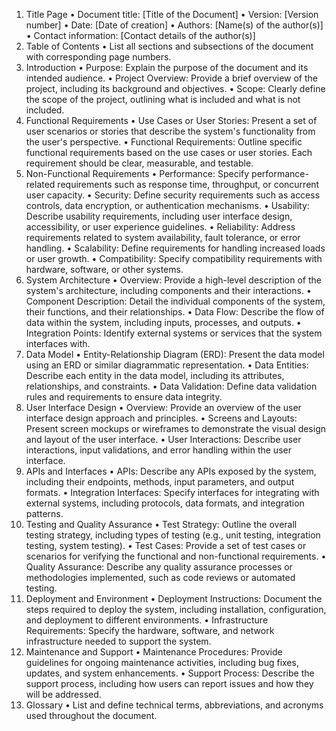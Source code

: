 1.	Title Page
•	Document title: [Title of the Document]
•	Version: [Version number]
•	Date: [Date of creation]
•	Authors: [Name(s) of the author(s)]
•	Contact information: [Contact details of the author(s)]
2.	Table of Contents
•	List all sections and subsections of the document with corresponding page numbers.
3.	Introduction
•	Purpose: Explain the purpose of the document and its intended audience.
•	Project Overview: Provide a brief overview of the project, including its background and objectives.
•	Scope: Clearly define the scope of the project, outlining what is included and what is not included.
4.	Functional Requirements
•	Use Cases or User Stories: Present a set of user scenarios or stories that describe the system's functionality from the user's perspective.
•	Functional Requirements: Outline specific functional requirements based on the use cases or user stories. Each requirement should be clear, measurable, and testable.
5.	Non-Functional Requirements
•	Performance: Specify performance-related requirements such as response time, throughput, or concurrent user capacity.
•	Security: Define security requirements such as access controls, data encryption, or authentication mechanisms.
•	Usability: Describe usability requirements, including user interface design, accessibility, or user experience guidelines.
•	Reliability: Address requirements related to system availability, fault tolerance, or error handling.
•	Scalability: Define requirements for handling increased loads or user growth.
•	Compatibility: Specify compatibility requirements with hardware, software, or other systems.
6.	System Architecture
•	Overview: Provide a high-level description of the system's architecture, including components and their interactions.
•	Component Description: Detail the individual components of the system, their functions, and their relationships.
•	Data Flow: Describe the flow of data within the system, including inputs, processes, and outputs.
•	Integration Points: Identify external systems or services that the system interfaces with.
7.	Data Model
•	Entity-Relationship Diagram (ERD): Present the data model using an ERD or similar diagrammatic representation.
•	Data Entities: Describe each entity in the data model, including its attributes, relationships, and constraints.
•	Data Validation: Define data validation rules and requirements to ensure data integrity.
8.	User Interface Design
•	Overview: Provide an overview of the user interface design approach and principles.
•	Screens and Layouts: Present screen mockups or wireframes to demonstrate the visual design and layout of the user interface.
•	User Interactions: Describe user interactions, input validations, and error handling within the user interface.
9.	APIs and Interfaces
•	APIs: Describe any APIs exposed by the system, including their endpoints, methods, input parameters, and output formats.
•	Integration Interfaces: Specify interfaces for integrating with external systems, including protocols, data formats, and integration patterns.
10.	Testing and Quality Assurance
•	Test Strategy: Outline the overall testing strategy, including types of testing (e.g., unit testing, integration testing, system testing).
•	Test Cases: Provide a set of test cases or scenarios for verifying the functional and non-functional requirements.
•	Quality Assurance: Describe any quality assurance processes or methodologies implemented, such as code reviews or automated testing.
11.	Deployment and Environment
•	Deployment Instructions: Document the steps required to deploy the system, including installation, configuration, and deployment to different environments.
•	Infrastructure Requirements: Specify the hardware, software, and network infrastructure needed to support the system.
12.	Maintenance and Support
•	Maintenance Procedures: Provide guidelines for ongoing maintenance activities, including bug fixes, updates, and system enhancements.
•	Support Process: Describe the support process, including how users can report issues and how they will be addressed.
13.	Glossary
•	List and define technical terms, abbreviations, and acronyms used throughout the document.
